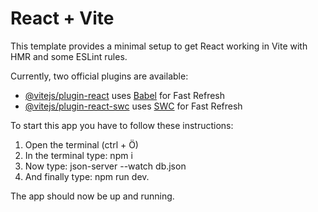# React + Vite

This template provides a minimal setup to get React working in Vite with HMR and some ESLint rules.

Currently, two official plugins are available:

- [@vitejs/plugin-react](https://github.com/vitejs/vite-plugin-react/blob/main/packages/plugin-react/README.md) uses [Babel](https://babeljs.io/) for Fast Refresh
- [@vitejs/plugin-react-swc](https://github.com/vitejs/vite-plugin-react-swc) uses [SWC](https://swc.rs/) for Fast Refresh

To start this app you have to follow these instructions:

1. Open the terminal (ctrl + Ö)
2. In the terminal type: npm i
3. Now type: json-server --watch db.json
4. And finally type: npm run dev.

The app should now be up and running.

